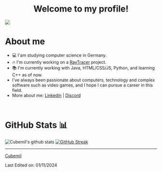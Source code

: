 <h1 align="center">Welcome to my profile!</h1>

![](https://komarev.com/ghpvc/?username=Cubemil&color=ff69b4&label=You+are+visitor+No.)
<br>
<h1>About me</h1>

- 💻 I'am studying computer science in Germany.
- 🔥 I'm currently working on a <a href="github.com/Cubemil/RayTracer">RayTracer</a> project.
- 📚 I'm currently working with Java, HTML/CSS/JS, Python, and learning C++ as of now.
- I've always been passionate about computers, technology and complex software such as video games, and I hope I can pursue a career in this field.
- More about me: 
[Linkedin](https://www.linkedin.com/in/emil-petersen-28053b282/) | 
[Discord](https://discordapp.com/users/259013014366322689)

<br>
  
<h1>GitHub Stats 📊</h1>
 
![Cubemil's github stats](https://github-readme-stats.vercel.app/api?username=Cubemil&show_icons=true&theme=dracula) 
[![GitHub Streak](https://github-readme-streak-stats.herokuapp.com/?user=Cubemil&theme=dracula)](https://git.io/streak-stats)  

<hr>
  
[Cubemil](https://github.com/Cubemil)

Last Edited on: 01/11/2024
